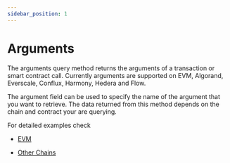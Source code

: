 ```yaml
---
sidebar_position: 1
---
```


# Arguments

The arguments query method returns the arguments of a transaction or smart contract call.  Currently arguments are supported on EVM, Algorand, Everscale, Conflux, Harmony, Hedera and Flow.

 The argument field can be used to specify the name of the argument that you want to retrieve. The data returned from this method depends on the chain and contract your are querying.

For detailed examples check

- [EVM](/docs/query-features/arguments/EVM_arguments.md)

- [Other Chains](/docs/query-features/arguments/Other_Chains_arguments.md)
 


